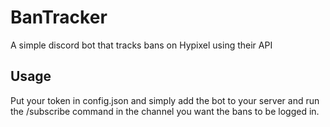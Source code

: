 # BanTracker
A simple discord bot that tracks bans on Hypixel using their API

## Usage
Put your token in config.json and simply add the bot to your server and run the /subscribe command in the channel you want the bans to be logged in.
